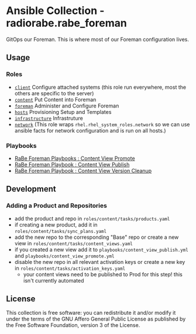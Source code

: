 # Ansible Collection - radiorabe.rabe_foreman

GitOps our Foreman. This is where most of our Foreman configuration lives.

## Usage

### Roles

* [`client`](https://github.com/radiorabe/ansible-collection-rabe_foreman/tree/main/roles/client) Configure attached systems (this role run everywhere, most the others are specific to the server)
* [`content`](https://github.com/radiorabe/ansible-collection-rabe_foreman/tree/main/roles/content) Put Content into Foreman
* [`foreman`](https://github.com/radiorabe/ansible-collection-rabe_foreman/tree/main/roles/foreman) Administer and Configure Foreman
* [`hosts`](https://github.com/radiorabe/ansible-collection-rabe_foreman/tree/main/roles/hosts) Provisioning Setup and Templates
* [`infrastructure`](https://github.com/radiorabe/ansible-collection-rabe_foreman/tree/main/roles/infrastructure) Infrastruture
* [`network`](https://github.com/radiorabe/ansible-collection-rabe_foreman/tree/main/roles/network) (This role wraps `rhel.rhel_system_roles.network` so we can use ansible facts for network configuration and is run on all hosts.)

### Playbooks

* [RaBe Foreman Playbooks : Content View Promote](https://github.com/radiorabe/ansible-collection-rabe_foreman/blob/main/playbooks/content_view_promote.yml)
* [RaBe Foreman Playbook : Content View Publish](https://github.com/radiorabe/ansible-collection-rabe_foreman/blob/main/playbooks/content_view_publish.yml)
* [RaBe Foreman Playbook : Content View Version Cleanup](https://github.com/radiorabe/ansible-collection-rabe_foreman/blob/main/playbooks/content_view_version_cleanup.yml)

## Development

### Adding a Product and Repositories

* add the product and repo in `roles/content/tasks/products.yaml`
* if creating a new product, add it in `roles/content/tasks/sync_plans.yaml`
* add the new repo to the corresponding "Base" repo or create a new view in `roles/content/tasks/content_views.yaml`
* if you created a new view add it to `playbooks/content_view_publish.yml` and `playbooks/content_view_promote.yml`
* disable the new repo in all relevant activation keys or create a new key in `roles/content/tasks/activation_keys.yaml`
  * your content views need to be published to Prod for this step! this isn't currently automated

## License

This collection is free software: you can redistribute it and/or modify it under the terms of the GNU Affero General Public License as published by the Free Software Foundation, version 3 of the License.

